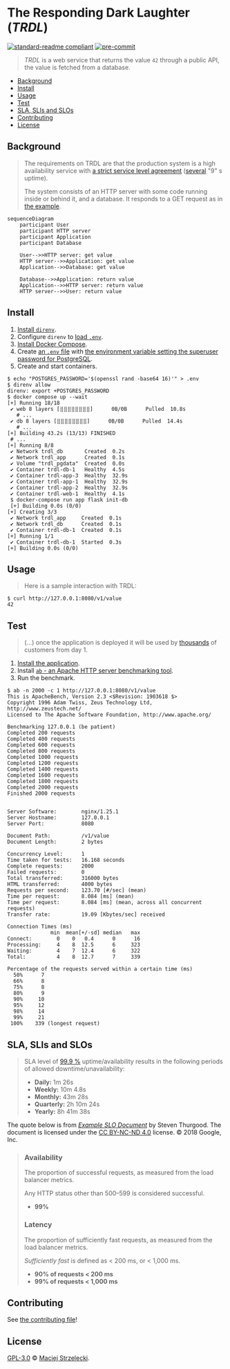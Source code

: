 # The Responding Dark Laughter (_TRDL_) <!-- omit in toc -->

[![standard-readme compliant](https://img.shields.io/badge/readme%20style-standard-brightgreen.svg?style=flat-square)](https://github.com/RichardLitt/standard-readme)
[![pre-commit](https://img.shields.io/badge/pre--commit-enabled-brightgreen?logo=pre-commit)](https://github.com/pre-commit/pre-commit)

> _TRDL_ is a web service that returns the value `42` through a public API, the
> value is fetched from a database.

- [Background](#background)
- [Install](#install)
- [Usage](#usage)
- [Test](#test)
- [SLA, SLIs and SLOs](#sla-slis-and-slos)
- [Contributing](#contributing)
- [License](#license)

## Background

> The requirements on TRDL are that the production system is a high availability
> service with [a strict service level agreement](#sla-slis-and-slos)
> ([several](https://en.wiktionary.org/wiki/several#Determiner) "9" s uptime).
>
> The system consists of an HTTP server with some code running inside or behind
> it, and a database. It responds to a GET request as in [the example](#usage).

```mermaid
sequenceDiagram
    participant User
    participant HTTP server
    participant Application
    participant Database

    User-->>HTTP server: get value
    HTTP server-->>Application: get value
    Application-->>Database: get value

    Database-->>Application: return value
    Application-->>HTTP server: return value
    HTTP server-->>User: return value
```

## Install

1. [Install `direnv`](https://direnv.net/docs/installation.html).
2. Configure `direnv` to [load `.env`](https://direnv.net/man/direnv.toml.1.html#codeloaddotenvcode).
3. [Install Docker Compose](https://docs.docker.com/compose/install/).
4. Create [an `.env` file](https://thenewstack.io/what-is-the-docker-env-file-and-how-do-you-use-it/)
   with [the environment variable setting the superuser password for PostgreSQL](https://github.com/docker-library/docs/tree/master/postgres#postgres_password).
5. Create and start containers.

```shell
$ echo "POSTGRES_PASSWORD='$(openssl rand -base64 16)'" > .env
$ direnv allow
direnv: export +POSTGRES_PASSWORD
$ docker compose up --wait
[+] Running 18/18
 ✔ web 8 layers [⣿⣿⣿⣿⣿⣿⣿⣿]      0B/0B      Pulled  10.8s
   # ...
 ✔ db 8 layers [⣿⣿⣿⣿⣿⣿⣿⣿]      0B/0B      Pulled  14.4s
   # ...
[+] Building 43.2s (13/13) FINISHED
 # ...
[+] Running 8/8
 ✔ Network trdl_db       Created  0.2s
 ✔ Network trdl_app      Created  0.1s
 ✔ Volume "trdl_pgdata"  Created  0.0s
 ✔ Container trdl-db-1   Healthy  4.5s
 ✔ Container trdl-app-3  Healthy  32.9s
 ✔ Container trdl-app-1  Healthy  32.9s
 ✔ Container trdl-app-2  Healthy  32.9s
 ✔ Container trdl-web-1  Healthy  4.1s
 $ docker-compose run app flask init-db
 [+] Building 0.0s (0/0)
[+] Creating 3/3
 ✔ Network trdl_app     Created  0.1s
 ✔ Network trdl_db      Created  0.1s
 ✔ Container trdl-db-1  Created  0.1s
[+] Running 1/1
 ✔ Container trdl-db-1  Started  0.3s
[+] Building 0.0s (0/0)
```

## Usage

> Here is a sample interaction with TRDL:

 ```shell
 $ curl http://127.0.0.1:8080/v1/value
 42
 ```

## Test

> (...) once the application is deployed it will be used by [thousands](https://en.wiktionary.org/wiki/Appendix:Glossary#plural_number)
> of customers from day 1.

1. [Install the application](#install).
2. Install [`ab` - an Apache HTTP server benchmarking tool](https://httpd.apache.org/docs/2.4/programs/ab.html).
3. Run the benchmark.

```shell
$ ab -n 2000 -c 1 http://127.0.0.1:8080/v1/value
This is ApacheBench, Version 2.3 <$Revision: 1903618 $>
Copyright 1996 Adam Twiss, Zeus Technology Ltd, http://www.zeustech.net/
Licensed to The Apache Software Foundation, http://www.apache.org/

Benchmarking 127.0.0.1 (be patient)
Completed 200 requests
Completed 400 requests
Completed 600 requests
Completed 800 requests
Completed 1000 requests
Completed 1200 requests
Completed 1400 requests
Completed 1600 requests
Completed 1800 requests
Completed 2000 requests
Finished 2000 requests


Server Software:        nginx/1.25.1
Server Hostname:        127.0.0.1
Server Port:            8080

Document Path:          /v1/value
Document Length:        2 bytes

Concurrency Level:      1
Time taken for tests:   16.168 seconds
Complete requests:      2000
Failed requests:        0
Total transferred:      316000 bytes
HTML transferred:       4000 bytes
Requests per second:    123.70 [#/sec] (mean)
Time per request:       8.084 [ms] (mean)
Time per request:       8.084 [ms] (mean, across all concurrent requests)
Transfer rate:          19.09 [Kbytes/sec] received

Connection Times (ms)
              min  mean[+/-sd] median   max
Connect:        0    0   0.4      0      16
Processing:     4    8  12.5      6     323
Waiting:        4    7  12.4      6     322
Total:          4    8  12.7      7     339

Percentage of the requests served within a certain time (ms)
  50%      7
  66%      8
  75%      8
  80%      9
  90%     10
  95%     12
  98%     14
  99%     21
 100%    339 (longest request)
```

## SLA, SLIs and SLOs

> SLA level of [99.9 %](https://uptime.is/99.9) uptime/availability results in
> the following periods of allowed downtime/unavailability:
>
> - **Daily:** 1m 26s
> - **Weekly:** 10m 4.8s
> - **Monthly:** 43m 28s
> - **Quarterly:** 2h 10m 24s
> - **Yearly:** 8h 41m 38s

The quote below is from _[Example SLO Document](https://sre.google/workbook/slo-document/)_
by Steven Thurgood. The document is licensed under the [CC BY-NC-ND 4.0](https://creativecommons.org/licenses/by-nc-nd/4.0/)
license. © 2018 Google, Inc.

> ### Availability
>
> The proportion of successful requests, as measured from the load balancer
> metrics.
>
> Any HTTP status other than 500–599 is considered successful.
>
> - **99%**
>
> ### Latency
>
> The proportion of sufficiently fast requests, as measured from the load
> balancer metrics.
>
> _Sufficiently fast_ is defined as < 200 ms, or < 1,000 ms.
>
> - **90% of requests < 200 ms**
> - **99% of requests < 1,000 ms**

## Contributing

See [the contributing file](CONTRIBUTING.md)!

## License

[GPL-3.0](LICENSE) © [Maciej Strzelecki](mailto:mstrzele@users.noreply.github.com).
